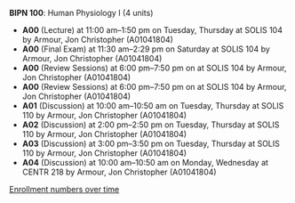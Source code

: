 **BIPN 100**: Human Physiology I (4 units)

- **A00** (Lecture) at 11:00 am–1:50 pm on Tuesday, Thursday at SOLIS 104 by Armour, Jon Christopher (A01041804)
- **A00** (Final Exam) at 11:30 am–2:29 pm on Saturday at SOLIS 104 by Armour, Jon Christopher (A01041804)
- **A00** (Review Sessions) at 6:00 pm–7:50 pm on  at SOLIS 104 by Armour, Jon Christopher (A01041804)
- **A00** (Review Sessions) at 6:00 pm–7:50 pm on  at SOLIS 104 by Armour, Jon Christopher (A01041804)
- **A01** (Discussion) at 10:00 am–10:50 am on Tuesday, Thursday at SOLIS 110 by Armour, Jon Christopher (A01041804)
- **A02** (Discussion) at 2:00 pm–2:50 pm on Tuesday, Thursday at SOLIS 110 by Armour, Jon Christopher (A01041804)
- **A03** (Discussion) at 3:00 pm–3:50 pm on Tuesday, Thursday at SOLIS 110 by Armour, Jon Christopher (A01041804)
- **A04** (Discussion) at 10:00 am–10:50 am on Monday, Wednesday at CENTR 218 by Armour, Jon Christopher (A01041804)

[Enrollment numbers over time](./BIPN100.tsv)
